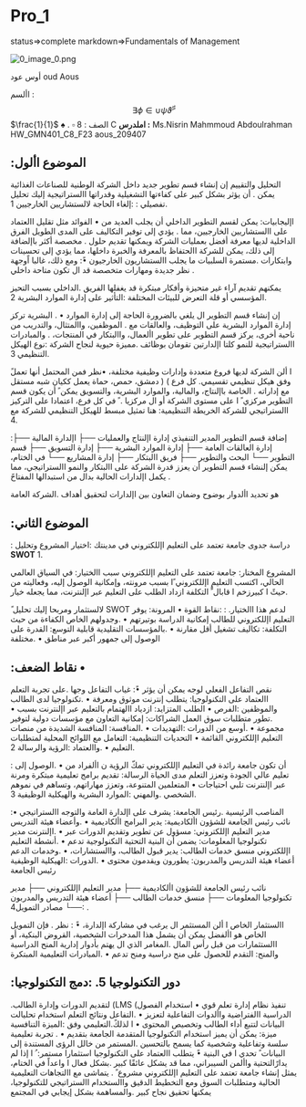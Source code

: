 # Pro_1
status=>complete
markdown=>Fundamentals of Management

![0_image_0.png](0_image_0.png)

أوس عود oud Aous

األسم : 
$$\exists\phi\in\cup\psi\vartheta^{\sharp}$$
$\frac{1}{1}$
$\spadesuit$ . 
$\square$
الصف : 
 8 C
 **املدرس :** 
Ms.Nisrin Mahmmoud Abdoulrahman HW_GMN401_C8_F23 aous_209407

## :الموضوع األول

التحليل والتقييم إن إنشاء قسم تطوير جديد داخل الشركة الوطنية للصناعات الغذائية يمكن
. أن يؤثر بشكل كبير على كفاءتها التشغيلية وقدراتها االستراتيجية إليك تحليل تفصيلي :
:إلغاء الحاجة لالستشاريين الخارجيين 1.

اإليجابيات: يمكن لقسم التطوير الداخلي أن يجلب العديد من •
الفوائد مثل تقليل االعتماد على االستشاريين الخارجيين، مما
. يؤدي إلى توفير التكاليف على المدى الطويل الفرق الداخلية لديها معرفة أفضل بعمليات الشركة ويمكنها تقديم حلول
. مخصصة أكثر باإلضافة إلى ذلك، يمكن للشركة االحتفاظ بالمعرفة والخبرة داخلها، مما يؤدي إلى تحسينات وابتكارات
.مستمرة السلبيات ما يجلب االستشاريون الخارجيون •ً: ومع ذلك، غالبا اًوجهة نظر جديدة ومهارات متخصصة قد ال تكون متاحة داخلي .

يمكنهم تقديم آراء غير متحيزة وأفكار مبتكرة قد يغفلها الفريق
.الداخلي بسبب التحيز المؤسسي أو قلة التعرض للبيئات المختلفة
:التأثير على إدارة الموارد البشرية 2.

إن إنشاء قسم التطوير ال يلغي بالضرورة الحاجة إلى إدارة الموارد •
. البشرية تركز إدارة الموارد البشرية على التوظيف، والعالقات مع
. الموظفين، واالمتثال، والتدريب من ناحية أخرى، يركز قسم التطوير على تطوير األعمال، واالبتكار في المنتجات،
. والمبادرات االستراتيجية للنمو كلتا اإلدارتين تقومان بوظائف
.مميزة حيوية لنجاح الشركة
:نوع الهيكل التنظيمي 3.

ًا ألن الشركة لديها فروع متعددة وإدارات وظيفية مختلفة، •نظر فمن المحتمل أنها تعمل وفق هيكل تنظيمي تقسيمي. كل فرع
) ( دمشق، حمص، حماة يعمل ككيان شبه مستقل مع إداراته
. الخاصة باإلنتاج، والمالية، والموارد البشرية، والتسويق يمكن
ً أن يكون قسم التطوير مركزي ً ا على مستوى الشركة أو ال مركزيا
. ً في كل فرع، اعتمادا على التركيز االستراتيجي للشركة الخريطة التنظيمية: هنا تمثيل مبسط للهيكل التنظيمي للشركة مع 4.

:إضافة قسم التطوير المدير التنفيذي إدارة اإلنتاج والعمليات ──├ اإلدارة المالية ──├ إدارة العالقات العامة ──├ إدارة الموارد البشرية ──├ إدارة التسويق ──├ قسم التطوير ──└
البحث والتطوير ──├ 
فريق االبتكار ──├ إدارة المشاريع ──└ 
في الختام، يمكن إلنشاء قسم التطوير أن يعزز قدرة الشركة على االبتكار والنمو االستراتيجي، مما يكمل اإلدارات الحالية بدال من استبدالها المفتاحً
.

هو تحديد األدوار بوضوح وضمان التعاون بين اإلدارات لتحقيق أهداف
.الشركة العامة

## :الموضوع الثاني

: دراسة جدوى جامعة تعتمد على التعليم اإللكتروني في مدينتك
:اختيار المشروع وتحليل **SWOT** 1.

المشروع المختار: جامعة تعتمد على التعليم اإللكتروني سبب االختيار: في السياق العالمي الحالي، اكتسب التعليم اإللكتروني
ًا بسبب مرونته، وإمكانية الوصول إليه، وفعاليته من حيثً ا كبيرزخم ا قابال
ًً التكلفة ازداد الطلب على التعليم عبر اإلنترنت، مما يجعله خيار.

ً لالستثمار ومربحا إليك تحليل SWOT لدعم هذا االختيار. :
:نقاط القوة •
المرونة: يوفر التعليم اإللكتروني للطالب إمكانية الدراسة بوتيرتهم •
.وجدولهم الخاص الكفاءة من حيث التكلفة: تكاليف تشغيل أقل مقارنة •
.بالمؤسسات التقليدية قابلية التوسع: القدرة على الوصول إلى جمهور أكبر عبر مناطق •
.مختلفة

## :نقاط الضعف •

نقص التفاعل الفعلي لوجه يمكن أن يؤثر •ً: غياب التفاعل وجها
.على تجربة التعلم االعتماد على التكنولوجيا: يتطلب إنترنت موثوق ومعرفة •
.تكنولوجيا لدى الطالب والموظفين
:الفرص •
الطلب المتزايد: ازدياد االهتمام بالتعليم عبر اإلنترنت بسبب •
.تطور متطلبات سوق العمل الشراكات: إمكانية التعاون مع مؤسسات دولية لتوفير مجموعة •
.أوسع من الدورات
:التهديدات •
.المنافسة: المنافسة الشديدة من منصات التعليم اإللكتروني القائمة •
التحديات التنظيمية: التعامل مع اللوائح المحلية لمتطلبات التعليم •
.واالعتماد
:الرؤية والرسالة 2.

: أن تكون جامعة رائدة في التعليم اإللكتروني تمكّ الرؤية ن األفراد من •
.الوصول إلى تعليم عالي الجودة وتعزز التعلم مدى الحياة الرسالة: تقديم برامج تعليمية مبتكرة ومرنة عبر اإلنترنت تلبي احتياجات •
المتعلمين المتنوعة، وتعزز مهاراتهم، وتساهم في نموهم الشخصي
.والمهني
:الموارد البشرية والهيكلية الوظيفية 3.

:المناصب الرئيسية
.رئيس الجامعة: يشرف على اإلدارة العامة والتوجه االستراتيجي •
نائب رئيس الجامعة للشؤون األكاديمية: يدير البرامج األكاديمية •
.وأعضاء هيئة التدريس مدير التعليم اإللكتروني: مسؤول عن تطوير وتقديم الدورات عبر •
.اإلنترنت مدير تكنولوجيا المعلومات: يضمن أن البنية التحتية التكنولوجية تدعم •
.أنشطة التعليم اإللكتروني منسق خدمات الطالب: يدير قبول الطالب، واالستشارات، •
.وخدمات الدعم أعضاء هيئة التدريس والمدربون: يطورون ويقدمون محتوى •
.الدورات
:الهيكلية الوظيفية رئيس الجامعة

نائب رئيس الجامعة للشؤون األكاديمية ──├ مدير التعليم اإللكتروني ──├ مدير تكنولوجيا المعلومات ──├ منسق خدمات الطالب ──├ أعضاء هيئة التدريس والمدربون ──└
مصادر التمويل4: .

االستثمار الخاص ا ألن المستثمر ال يرغب في مشاركة اإلدارة، •ً : نظر . فإن التمويل الخاص هو األفضل يمكن أن يشمل هذا المدخرات الشخصية، القروض البنكية، أو االستثمارات من قبل رأس المال .المغامر الذي ال يهتم بأدوار إدارية
المنح الدراسية والمنح: التقدم للحصول على منح دراسية ومنح تدعم •
.المبادرات التعليمية المبتكرة

## :دور التكنولوجيا 5. :دمج التكنولوجيا

.لتقديم الدورات وإدارة الطالب (LMS (تنفيذ نظام إدارة تعلم قوي •
استخدام الفصول الدراسية االفتراضية واألدوات التفاعلية لتعزيز •
.التفاعل ونتائج التعلم استخدام تحليالت البيانات لتتبع أداء الطالب وتخصيص المحتوى •
ا لذلكً.التعليمي وفق
:الميزة التنافسية ميزة: يمكن أن يميز استخدام التكنولوجيا المتقدمة الجامعة بتقديم •
. تجربة تعليمية سلسة وتفاعلية وشخصية كما يسمح بالتحسين
.المستمر من خالل الرؤى المستندة إلى البيانات
ً تحدي ا في البنية •ً يتطلب االعتماد على التكنولوجيا استثمارا مستمر:
ُ ا إذا لم يدارًالتحتية واألمن السيبراني، مما قد يشكل عائقًا كبير
.بشكل فعال ا واعداً في الختام، يمثل إنشاء جامعة تعتمد على التعليم اإللكتروني مشروع ً
. يتماشى مع االتجاهات التعليمية الحالية ومتطلبات السوق ومع التخطيط الدقيق واالستخدام االستراتيجي للتكنولوجيا، يمكنها تحقيق نجاح كبير
.والمساهمة بشكل إيجابي في المجتمع
